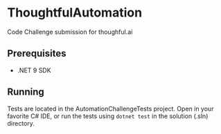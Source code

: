 # ThoughtfulAutomation
Code Challenge submission for thoughful.ai

## Prerequisites
- .NET 9 SDK

## Running
Tests are located in the AutomationChallengeTests project. Open in your favorite
C# IDE, or run the tests using `dotnet test` in the solution (.sln) directory.